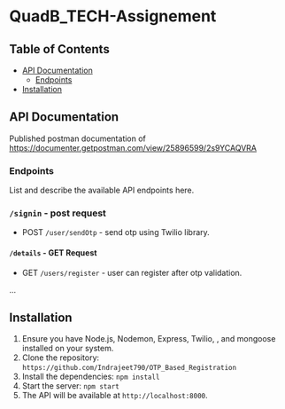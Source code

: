 # QuadB_TECH-Assignement


## Table of Contents

- [API Documentation](#api-documentation)
  - [Endpoints](#endpoints)
- [Installation](#installation)


## API Documentation

Published postman documentation of https://documenter.getpostman.com/view/25896599/2s9YCAQVRA

### Endpoints

List and describe the available API endpoints here.

### `/signin` - post request
- POST `/user/sendOtp` - send otp using Twilio library.
#### `/details` - GET Request
- GET `/users/register` - user can register after otp validation.

...


## Installation
1. Ensure you have Node.js, Nodemon, Express, Twilio, , and mongoose installed on your system.
2. Clone the repository: `https://github.com/Indrajeet790/OTP_Based_Registration`
3. Install the dependencies: `npm install`
4. Start the server: `npm start`
5. The API will be available at `http://localhost:8000`.


